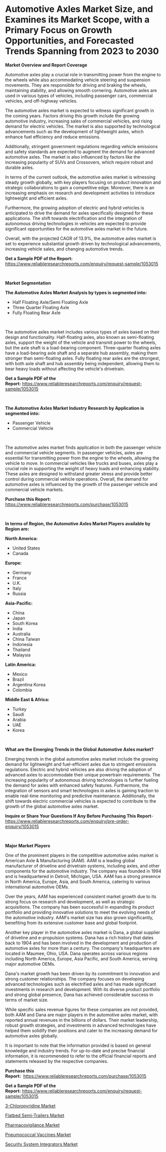 <p><h1>Automotive Axles Market Size, and Examines its Market Scope, with a Primary Focus on Growth Opportunities, and Forecasted Trends Spanning from 2023 to 2030</h1></p><p><strong>Market Overview and Report Coverage</strong></p>
<p><p>Automotive axles play a crucial role in transmitting power from the engine to the wheels while also accommodating vehicle steering and suspension movements. They are responsible for driving and braking the wheels, maintaining stability, and allowing smooth cornering. Automotive axles are used in various types of vehicles, including passenger cars, commercial vehicles, and off-highway vehicles.</p><p>The automotive axles market is expected to witness significant growth in the coming years. Factors driving this growth include the growing automotive industry, increasing sales of commercial vehicles, and rising demand for electric vehicles. The market is also supported by technological advancements such as the development of lightweight axles, which enhance fuel efficiency and reduce emissions.</p><p>Additionally, stringent government regulations regarding vehicle emissions and safety standards are expected to augment the demand for advanced automotive axles. The market is also influenced by factors like the increasing popularity of SUVs and Crossovers, which require robust and durable axles.</p><p>In terms of the current outlook, the automotive axles market is witnessing steady growth globally, with key players focusing on product innovation and strategic collaborations to gain a competitive edge. Moreover, there is an increasing emphasis on research and development activities to introduce lightweight and efficient axles.</p><p>Furthermore, the growing adoption of electric and hybrid vehicles is anticipated to drive the demand for axles specifically designed for these applications. The shift towards electrification and the integration of autonomous driving technologies in vehicles are expected to provide significant opportunities for the automotive axles market in the future.</p><p>Overall, with the projected CAGR of 13.9%, the automotive axles market is set to experience substantial growth driven by technological advancements, increasing vehicle sales, and changing automotive trends.</p></p>
<p><strong>Get a Sample PDF of the Report:</strong> <a href="https://www.reliableresearchreports.com/enquiry/request-sample/1053015">https://www.reliableresearchreports.com/enquiry/request-sample/1053015</a></p>
<p>&nbsp;</p>
<p><strong>Market Segmentation</strong></p>
<p><strong>The Automotive Axles Market Analysis by types is segmented into:</strong></p>
<p><ul><li>Half Floating Axle/Semi Floating Axle</li><li>Three Quarter Floating Axle</li><li>Fully Floating Rear Axle</li></ul></p>
<p>&nbsp;</p>
<p><p>The automotive axles market includes various types of axles based on their design and functionality. Half-floating axles, also known as semi-floating axles, support the weight of the vehicle and transmit power to the wheels, but the axle shaft is a load-bearing component. Three-quarter floating axles have a load-bearing axle shaft and a separate hub assembly, making them stronger than semi-floating axles. Fully floating rear axles are the strongest, with both axle shaft and hub assembly being independent, allowing them to bear heavy loads without affecting the vehicle's drivetrain.</p></p>
<p><strong>Get a Sample PDF of the Report:</strong>&nbsp;<a href="https://www.reliableresearchreports.com/enquiry/request-sample/1053015">https://www.reliableresearchreports.com/enquiry/request-sample/1053015</a></p>
<p>&nbsp;</p>
<p><strong>The Automotive Axles Market Industry Research by Application is segmented into:</strong></p>
<p><ul><li>Passenger Vehicle</li><li>Commercial Vehicle</li></ul></p>
<p>&nbsp;</p>
<p><p>The automotive axles market finds application in both the passenger vehicle and commercial vehicle segments. In passenger vehicles, axles are essential for transmitting power from the engine to the wheels, allowing the vehicle to move. In commercial vehicles like trucks and buses, axles play a crucial role in supporting the weight of heavy loads and enhancing stability. These axles are designed to withstand greater stress and provide better control during commercial vehicle operations. Overall, the demand for automotive axles is influenced by the growth of the passenger vehicle and commercial vehicle markets.</p></p>
<p><strong>Purchase this Report:</strong>&nbsp; <a href="https://www.reliableresearchreports.com/purchase/1053015">https://www.reliableresearchreports.com/purchase/1053015</a></p>
<p>&nbsp;</p>
<p><strong>In terms of Region, the Automotive Axles Market Players available by Region are:</strong></p>
<p>
    <p> <strong> North America: </strong>
        <ul>
            <li>United States</li>
            <li>Canada</li>
        </ul>
        </p> 
    <p> <strong> Europe: </strong>
        <ul>
            <li>Germany</li>
            <li>France</li>
            <li>U.K.</li>
            <li>Italy</li>
            <li>Russia</li>
        </ul>
        </p> 
    <p> <strong> Asia-Pacific: </strong>
        <ul>
            <li>China</li>
            <li>Japan</li>
            <li>South Korea</li>
            <li>India</li>
            <li>Australia</li>
            <li>China Taiwan</li>
            <li>Indonesia</li>
            <li>Thailand</li>
            <li>Malaysia</li>
        </ul>
        </p> 
    <p> <strong> Latin America: </strong>
        <ul>
            <li>Mexico</li>
            <li>Brazil</li>
            <li>Argentina Korea</li>
            <li>Colombia</li>
        </ul>
        </p> 
    <p> <strong> Middle East & Africa: </strong>
        <ul>
            <li>Turkey</li>
            <li>Saudi</li>
            <li>Arabia</li>
            <li>UAE</li>
            <li>Korea</li>
        </ul>
    </p>
    </p>
<p>&nbsp;</p>
<p><strong>What are the Emerging Trends in the Global Automotive Axles market?</strong></p>
<p><p>Emerging trends in the global automotive axles market include the growing demand for lightweight and fuel-efficient axles due to stringent emissions regulations. Electric and hybrid vehicles are also driving the adoption of advanced axles to accommodate their unique powertrain requirements. The increasing popularity of autonomous driving technologies is further fueling the demand for axles with enhanced safety features. Furthermore, the integration of sensors and smart technologies in axles is gaining traction to enable real-time monitoring and predictive maintenance. Additionally, the shift towards electric commercial vehicles is expected to contribute to the growth of the global automotive axles market.</p></p>
<p><strong>Inquire or Share Your Questions If Any Before Purchasing This Report</strong>- <a href="https://www.reliableresearchreports.com/enquiry/pre-order-enquiry/1053015">https://www.reliableresearchreports.com/enquiry/pre-order-enquiry/1053015</a></p>
<p>&nbsp;</p>
<p><strong>Major Market Players</strong></p>
<p><p>One of the prominent players in the competitive automotive axles market is American Axle & Manufacturing (AAM). AAM is a leading global manufacturer of driveline and drivetrain systems, including axles, and other components for the automotive industry. The company was founded in 1994 and is headquartered in Detroit, Michigan, USA. AAM has a strong presence in North America, Europe, Asia, and South America, catering to various international automotive OEMs.</p><p>Over the years, AAM has experienced consistent market growth due to its strong focus on research and development, as well as strategic acquisitions. The company has been successful in expanding its product portfolio and providing innovative solutions to meet the evolving needs of the automotive industry. AAM's market size has also grown significantly, benefiting from its extensive customer base and global footprint.</p><p>Another key player in the automotive axles market is Dana, a global supplier of driveline and e-propulsion systems. Dana has a rich history that dates back to 1904 and has been involved in the development and production of automotive axles for more than a century. The company's headquarters are located in Maumee, Ohio, USA. Dana operates across various regions including North America, Europe, Asia Pacific, and South America, serving major automotive OEMs.</p><p>Dana's market growth has been driven by its commitment to innovation and strong customer relationships. The company focuses on developing advanced technologies such as electrified axles and has made significant investments in research and development. With its diverse product portfolio and strong global presence, Dana has achieved considerable success in terms of market size.</p><p>While specific sales revenue figures for these companies are not provided, both AAM and Dana are major players in the automotive axles market, with reported annual revenues in the billions of dollars. Their market leadership, robust growth strategies, and investments in advanced technologies have helped them solidify their positions and cater to the increasing demand for automotive axles globally.</p><p>It is important to note that the information provided is based on general knowledge and industry trends. For up-to-date and precise financial information, it is recommended to refer to the official financial reports and statements released by the respective companies.</p></p>
<p><strong>Purchase this Report:</strong>&nbsp;&nbsp;<a href="https://www.reliableresearchreports.com/purchase/1053015">https://www.reliableresearchreports.com/purchase/1053015</a></p>
<p></p>
<p><strong>Get a Sample PDF of the Report:</strong>&nbsp;<a href="https://www.reliableresearchreports.com/enquiry/request-sample/1053015">https://www.reliableresearchreports.com/enquiry/request-sample/1053015</a></p>
<p><p><a href="https://www.linkedin.com/pulse/3-chloropyridine-market-size-growth-forecast-from-2023-5ecwe/">3-Chloropyridine Market</a></p><p><a href="https://www.linkedin.com/pulse/flatbed-semi-trailers-market-size-2023-2030-global-ralwe/">Flatbed Semi-Trailers Market</a></p><p><a href="https://medium.com/@hunterwyman1984/pharmacovigilance-market-insights-into-market-cagr-market-trends-and-growth-strategies-58601c968395">Pharmacovigilance Market</a></p><p><a href="https://github.com/ashepherd82/Market-Research-Report-List-1/blob/main/pneumococcal-vaccines-market.md">Pneumococcal Vaccines Market</a></p><p><a href="https://medium.com/@jalenmurphy48/security-system-integrators-market-focuses-on-market-share-size-and-projected-forecast-till-2030-a8ba7975cc24">Security System Integrators Market</a></p></p>